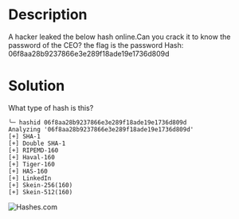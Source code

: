 # Description

A hacker leaked the below hash online.Can you crack it to know the password of the CEO? the flag is the password Hash: 06f8aa28b9237866e3e289f18ade19e1736d809d

# Solution


What type of hash is this?

```
╰─ hashid 06f8aa28b9237866e3e289f18ade19e1736d809d        
Analyzing '06f8aa28b9237866e3e289f18ade19e1736d809d'
[+] SHA-1 
[+] Double SHA-1 
[+] RIPEMD-160 
[+] Haval-160 
[+] Tiger-160 
[+] HAS-160 
[+] LinkedIn 
[+] Skein-256(160) 
[+] Skein-512(160) 
```

![Hashes.com](https://github.com/W4W1R3/CTF-CHRONICLES/raw/main/CYBERTALENTS/CyberTalents-Introduction-to-Cybersecurity-Bootcamp-2023/Challenges/1.png)
